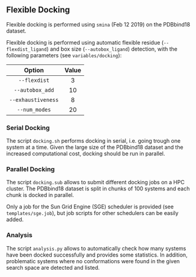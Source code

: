 ## Flexible Docking

Flexible docking is performed using `smina` (Feb 12 2019) on the PDBbind18 dataset.

Flexible docking is performed using automatic flexible residue (`--flexdist_ligand`) and box size (`--autobox_ligand`) detection, with the following parameters (see `variables/docking`):

| Option            | Value | 
| :----------------:|:-----:|
| `--flexdist`      | 3     |
| `--autobox_add`   | 10    |
| `--exhaustiveness`| 8     |
| `--num_modes`     | 20    |


### Serial Docking

The script `docking.sh` performs docking in serial, i.e. going trough one system at a time. Given the large size of the PDBbind18 dataset and the increased computational cost, docking should be run in parallel.


### Parallel Docking

The script `docking.sub` allows to submit different docking jobs on a HPC cluster. The PDBbind18 dataset is split in chunks of 100 systems and each chunk is docked in parallel.

Only a job for the Sun Grid Engine (SGE) scheduler is provided (see `templates/sge.job`), but job scripts for other schedulers can be easily added.

### Analysis

The script `analysis.py` allows to automatically check how many systems have been docked successfully and provides some statistics. In addition, problematic systems where no conformations were found in the given search space are detected and listed.